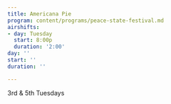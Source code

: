 ```yaml
---
title: Americana Pie
program: content/programs/peace-state-festival.md
airshifts:
- day: Tuesday
  start: 8:00p
  duration: '2:00'
day: ''
start: ''
duration: ''

---
```

3rd & 5th Tuesdays